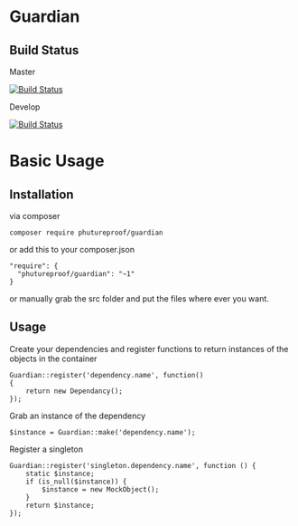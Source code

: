 Guardian
=

Build Status
--

Master

[![Build Status](https://travis-ci.org/phutureproof/Guardian.svg?branch=master)](https://travis-ci.org/phutureproof/Guardian)


Develop

[![Build Status](https://travis-ci.org/phutureproof/Guardian.svg?branch=develop)](https://travis-ci.org/phutureproof/Guardian)

Basic Usage
=

Installation
-

via composer

    composer require phutureproof/guardian

or add this to your composer.json

    "require": {
      "phutureproof/guardian": "~1"
    }

or manually grab the src folder and put the files where ever you want.

Usage
-

Create your dependencies and register functions to return instances of the objects in the container

    Guardian::register('dependency.name', function()
    {
        return new Dependancy();
    });

Grab an instance of the dependency

    $instance = Guardian::make('dependency.name');

Register a singleton

    Guardian::register('singleton.dependency.name', function () {
        static $instance;
        if (is_null($instance)) {
            $instance = new MockObject();
        }
        return $instance;
    });
